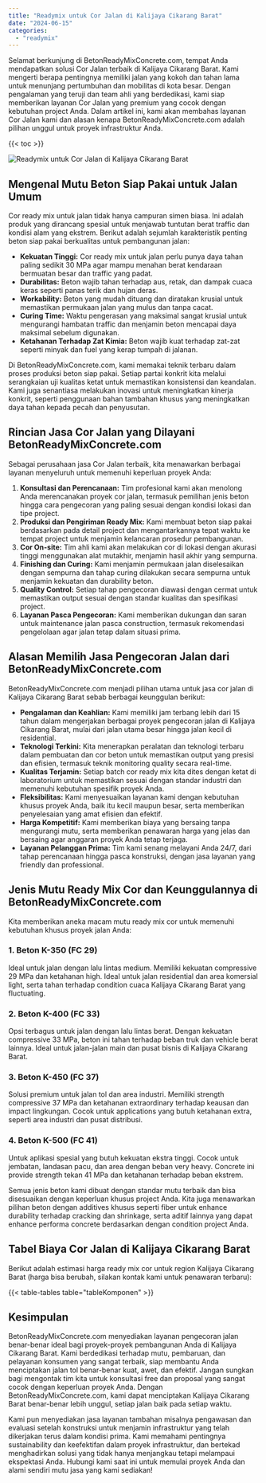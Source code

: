 ```yaml
---
title: "Readymix untuk Cor Jalan di Kalijaya Cikarang Barat"
date: "2024-06-15"
categories: 
  - "readymix"
---
```


Selamat berkunjung di BetonReadyMixConcrete.com, tempat Anda mendapatkan solusi Cor Jalan terbaik di Kalijaya Cikarang Barat. Kami mengerti berapa pentingnya memiliki jalan yang kokoh dan tahan lama untuk menunjang pertumbuhan dan mobilitas di kota besar. Dengan pengalaman yang teruji dan team ahli yang berdedikasi, kami siap memberikan layanan Cor Jalan yang premium yang cocok dengan kebutuhan project Anda. Dalam artikel ini, kami akan membahas layanan Cor Jalan kami dan alasan kenapa BetonReadyMixConcrete.com adalah pilihan unggul untuk proyek infrastruktur Anda.

{{< toc >}}

![Readymix untuk Cor Jalan di Kalijaya Cikarang Barat](https://betoncor8.github.io/cor/harga-beton-readymix-concrete%20(10).png)

## Mengenal Mutu Beton Siap Pakai untuk Jalan Umum

Cor ready mix untuk jalan tidak hanya campuran simen biasa. Ini adalah produk yang dirancang spesial untuk menjawab tuntutan berat traffic dan kondisi alam yang ekstrem. Berikut adalah sejumlah karakteristik penting beton siap pakai berkualitas untuk pembangunan jalan:

- **Kekuatan Tinggi:** Cor ready mix untuk jalan perlu punya daya tahan paling sedikit 30 MPa agar mampu menahan berat kendaraan bermuatan besar dan traffic yang padat.
- **Durabilitas:** Beton wajib tahan terhadap aus, retak, dan dampak cuaca keras seperti panas terik dan hujan deras.
- **Workability:** Beton yang mudah dituang dan diratakan krusial untuk memastikan permukaan jalan yang mulus dan tanpa cacat.
- **Curing Time:** Waktu pengerasan yang maksimal sangat krusial untuk mengurangi hambatan traffic dan menjamin beton mencapai daya maksimal sebelum digunakan.
- **Ketahanan Terhadap Zat Kimia:** Beton wajib kuat terhadap zat-zat seperti minyak dan fuel yang kerap tumpah di jalanan.

Di BetonReadyMixConcrete.com, kami memakai teknik terbaru dalam proses produksi beton siap pakai. Setiap partai konkrit kita melalui serangkaian uji kualitas ketat untuk memastikan konsistensi dan keandalan. Kami juga senantiasa melakukan inovasi untuk meningkatkan kinerja konkrit, seperti penggunaan bahan tambahan khusus yang meningkatkan daya tahan kepada pecah dan penyusutan.

## Rincian Jasa Cor Jalan yang Dilayani BetonReadyMixConcrete.com

Sebagai perusahaan jasa Cor Jalan terbaik, kita menawarkan berbagai layanan menyeluruh untuk memenuhi keperluan proyek Anda:

1. **Konsultasi dan Perencanaan:** Tim profesional kami akan menolong Anda merencanakan proyek cor jalan, termasuk pemilihan jenis beton hingga cara pengecoran yang paling sesuai dengan kondisi lokasi dan tipe project.
2. **Produksi dan Pengiriman Ready Mix:** Kami membuat beton siap pakai berdasarkan pada detail project dan mengantarkannya tepat waktu ke tempat project untuk menjamin kelancaran prosedur pembangunan.
3. **Cor On-site:** Tim ahli kami akan melakukan cor di lokasi dengan akurasi tinggi menggunakan alat mutakhir, menjamin hasil akhir yang sempurna.
4. **Finishing dan Curing:** Kami menjamin permukaan jalan diselesaikan dengan sempurna dan tahap curing dilakukan secara sempurna untuk menjamin kekuatan dan durability beton.
5. **Quality Control:** Setiap tahap pengecoran diawasi dengan cermat untuk memastikan output sesuai dengan standar kualitas dan spesifikasi project.
6. **Layanan Pasca Pengecoran:** Kami memberikan dukungan dan saran untuk maintenance jalan pasca construction, termasuk rekomendasi pengelolaan agar jalan tetap dalam situasi prima.

## Alasan Memilih Jasa Pengecoran Jalan dari BetonReadyMixConcrete.com

BetonReadyMixConcrete.com menjadi pilihan utama untuk jasa cor jalan di Kalijaya Cikarang Barat sebab berbagai keunggulan berikut:

- **Pengalaman dan Keahlian:** Kami memiliki jam terbang lebih dari 15 tahun dalam mengerjakan berbagai proyek pengecoran jalan di Kalijaya Cikarang Barat, mulai dari jalan utama besar hingga jalan kecil di residential.
- **Teknologi Terkini:** Kita menerapkan peralatan dan teknologi terbaru dalam pembuatan dan cor beton untuk memastikan output yang presisi dan efisien, termasuk teknik monitoring quality secara real-time.
- **Kualitas Terjamin:** Setiap batch cor ready mix kita dites dengan ketat di laboratorium untuk memastikan sesuai dengan standar industri dan memenuhi kebutuhan spesifik proyek Anda.
- **Fleksibilitas:** Kami menyesuaikan layanan kami dengan kebutuhan khusus proyek Anda, baik itu kecil maupun besar, serta memberikan penyelesaian yang amat efisien dan efektif.
- **Harga Kompetitif:** Kami memberikan biaya yang bersaing tanpa mengurangi mutu, serta memberikan penawaran harga yang jelas dan bersaing agar anggaran proyek Anda tetap terjaga.
- **Layanan Pelanggan Prima:** Tim kami senang melayani Anda 24/7, dari tahap perencanaan hingga pasca konstruksi, dengan jasa layanan yang friendly dan professional.

## Jenis Mutu Ready Mix Cor dan Keunggulannya di BetonReadyMixConcrete.com

Kita memberikan aneka macam mutu ready mix cor untuk memenuhi kebutuhan khusus proyek jalan Anda:

### 1\. Beton K-350 (FC 29)

Ideal untuk jalan dengan lalu lintas medium. Memiliki kekuatan compressive 29 MPa dan ketahanan high. Ideal untuk jalan residential dan area komersial light, serta tahan terhadap condition cuaca Kalijaya Cikarang Barat yang fluctuating.

### 2\. Beton K-400 (FC 33)

Opsi terbagus untuk jalan dengan lalu lintas berat. Dengan kekuatan compressive 33 MPa, beton ini tahan terhadap beban truk dan vehicle berat lainnya. Ideal untuk jalan-jalan main dan pusat bisnis di Kalijaya Cikarang Barat.

### 3\. Beton K-450 (FC 37)

Solusi premium untuk jalan tol dan area industri. Memiliki strength compressive 37 MPa dan ketahanan extraordinary terhadap keausan dan impact lingkungan. Cocok untuk applications yang butuh ketahanan extra, seperti area industri dan pusat distribusi.

### 4\. Beton K-500 (FC 41)

Untuk aplikasi spesial yang butuh kekuatan ekstra tinggi. Cocok untuk jembatan, landasan pacu, dan area dengan beban very heavy. Concrete ini provide strength tekan 41 MPa dan ketahanan terhadap beban ekstrem.

Semua jenis beton kami dibuat dengan standar mutu terbaik dan bisa disesuaikan dengan keperluan khusus project Anda. Kita juga menawarkan pilihan beton dengan additives khusus seperti fiber untuk enhance durability terhadap cracking dan shrinkage, serta aditif lainnya yang dapat enhance performa concrete berdasarkan dengan condition project Anda.

## Tabel Biaya Cor Jalan di Kalijaya Cikarang Barat

Berikut adalah estimasi harga ready mix cor untuk region Kalijaya Cikarang Barat (harga bisa berubah, silakan kontak kami untuk penawaran terbaru):

{{< table-tables table="tableKomponen" >}}

## Kesimpulan

BetonReadyMixConcrete.com menyediakan layanan pengecoran jalan benar-benar ideal bagi proyek-proyek pembangunan Anda di Kalijaya Cikarang Barat. Kami berdedikasi terhadap mutu, pembaruan, dan pelayanan konsumen yang sangat terbaik, siap membantu Anda menciptakan jalan tol benar-benar kuat, awet, dan efektif. Jangan sungkan bagi mengontak tim kita untuk konsultasi free dan proposal yang sangat cocok dengan keperluan proyek Anda. Dengan BetonReadyMixConcrete.com, kami dapat menciptakan Kalijaya Cikarang Barat benar-benar lebih unggul, setiap jalan baik pada setiap waktu.

Kami pun menyediakan jasa layanan tambahan misalnya pengawasan dan evaluasi setelah konstruksi untuk menjamin infrastruktur yang telah dikerjakan terus dalam kondisi prima. Kami memahami pentingnya sustainability dan keefektifan dalam proyek infrastruktur, dan bertekad menghadirkan solusi yang tidak hanya menjangkau tetapi melampaui ekspektasi Anda. Hubungi kami saat ini untuk memulai proyek Anda dan alami sendiri mutu jasa yang kami sediakan!
